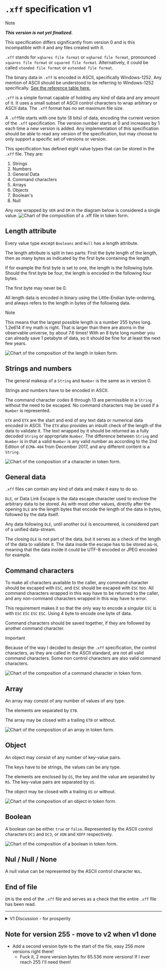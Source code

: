 # `.xff` specification v1

> [!note]
> ***This version is not yet finalized.***

This specification differs significantly from version 0 and is this incompatible with it and any files created with it.

`.xff` stands for `xqhares file format` or `xqhared file format`, pronounced `squares file format` or `squared file format`.
Alternatively, it could be called `xtended file format` or `extended file format`.

The binary data in `.xff` is encoded in ASCII, specifically Windows-1252.
Any mention of ASCII should be understood to be referring to Windows-1252 specifically. 
[See the reference table here.](ascii-reference.md)

`.xff` is a simple format capable of holding any kind of data and any amount of it. It uses a small subset of ASCII control characters to wrap arbitrary or ASCII data.
The `.xff` format has no set maximum file size.

A `.xff`file starts with one byte (8 bits) of data, encoding the current version of the `.xff` specification.
The version number starts at 0 and increases by 1 each time a new version is added.
Any implementation of this specification should be able to read any version of the specification, but may choose to only support a specific set of versions or version.

This specification has defined eight value types that can be stored in the `.xff` file.
They are:

1. Strings
2. Numbers
3. General Data
4. Command characters
5. Arrays
6. Objects
7. Boolean's
8. Null

Any row wrapped by `VER` and `EM` in the diagram below is considered a single value.
![Chart of the composition of a `.xff` file in token form.](../pictures/xff_v1-main-chart-nice.png)

## Length attribute

Every value type except `Booleans` and `Null` has a length attribute.

The length attribute is split in two parts:
First the byte length of the length, then as many bytes as indicated by the first byte containing the length.

If for example the first byte is set to one, the length is the following byte.
Should the first byte be four, the length is encoded in the following four bytes.

The first byte may never be 0.

All length data is encoded in binary using the Little-Endian byte-ordering, and always refers to the length in bytes of the following data.

> [!note]
> This means that the largest possible length is a number 255 bytes long. 1.2e614 if my math is right. That is larger than there are atoms in the observable universe, by about 7.6 times!
> With an 8 byte long number you can already save 1 petabyte of data, so it should be fine for at least the next few years.

![Chart of the composition of the length in token form.](../pictures/xff_v1-len-chart-nice.png)

## Strings and numbers
The general makeup of a `String` and `Number` is the same as in version 0.

Strings and numbers have to be encoded in ASCII.

The command character codes 8 through 13 are permissible in a `String` without the need to be escaped.
No command characters may be used if a `Number` is represented.

`STX` and `ETX` are the start and end of any text data or numerical data encoded in ASCII.
The `ETX` also provides an inbuilt check of the length of the data to validate it.
The text wrapped by it should be returned as a fully decoded `String` or appropriate `Number`.
The difference between `String` and `Number` is in that a valid `Number` is any valid number as according to the 2nd Edition of `ECMA-404` from December 2017, and any different content is a `String`.

![Chart of the composition of a character in token form.](../pictures/xff_v0-char-chart.jpeg)

## General data
`.xff` files can contain any kind of data and make it easy to do so.

`DLE`, or Data Link Escape is the data escape character used to enclose the arbitrary data to be stored.
As with most other values, directly after the opening `DLE` are the length bytes that encode the length of the data in bytes, followed by the data itself.

Any data following `DLE`, until another `DLE` is encountered, is considered part of a unified data-stream.

The closing `DLE` is not part of the data, but it serves as a check of the length of the data to validate it.
The data inside the escape has to be stored as-is, meaning that the data inside it could be UTF-8 encoded or JPEG encoded for example.

## Command characters
To make all characters available to the caller, any command character should be escaped with `ESC`, and `ESC` should be escaped with `ESC` too.
All command characters wrapped in this way have to be returned to the caller, and any non-command characters wrapped in this way have to error.

This requirement makes it so that the only way to encode a singular `ESC` is with `ESC` `ESC` `ESC` `ESC`. Using 4 byte to encode one byte of data. 

Command characters should be saved together, if they are followed by another command character.

> [!important]
> Because of the way I decided to design the `.xff` specification, the control characters, as they are called in the ASCII standard, are not all valid command characters.
> Some non control characters are also valid command characters.

![Chart of the composition of a command character in token form.](../pictures/xff_v0-cmd-char-chart.jpeg)

## Array
An array may consist of any number of values of any type.

The elements are separated by `ETB`.

The array may be closed with a trailing `ETB` or without.

![Chart of the composition of an array in token form.](../pictures/xff_v1-array-chart-nice.png)

## Object
An object may consist of any number of key-value pairs.

The keys have to be strings, the values can be any type.

The elements are enclosed by `GS`, the key and the value are separated by `RS`.
The key-value pairs are separated by `US`.

The object may be closed with a trailing `US` or without.

![Chart of the composition of an object in token form.](../pictures/xff_v1-object-chart-nice.png)

## Boolean
A boolean can be either `true` or `false`.
Represented by the ASCII control characters `DC1` and `DC3`, or `XON` and `XOFF` respectively.

![Chart of the composition of a boolean in token form.](../pictures/xff_v1-bool-chart-nice.png)

## Nul / Null / None
A null value can be represented by the ASCII control character `NUL`.

## End of file
`EM` is the end of the `.xff` file and serves as a check that the entire `.xff` file has been read.

---

<details>
    <summary>
        V1 Discussion - for prosperity
    </summary>

## Musings about a future version 1

- Make Numbers their own value? Maybe?
    - Save scientific notation as Strings so that we do not lose precision for extreme numbers like in v0.

- A way to represent arrays of data in byte form directly in `.xff` would be nice.
    - I am continuously running into the need to at least be able to store key-value pairs in `.xff` files.
- Some kind of optional metadata for any data, be it strings, data or even command characters.
- Maybe integrate an object store directly, solving all of the above?
- Think about what to do with features, implement version dependent read and write functions?
- Everything gets a length attribute. For performance.
    - Variable amount of length-bytes by prepending a single byte encoding the length of the length-bytes. Maximum length possible: 1.2E614 bytes - Length of a Petabyte: 1e15 which needs only 8 bytes.

</details>

## Note for version 255 - move to v2 when v1 done
- Add a second version byte to the start of the file, easy 256 more versions right there!
    - Fuck it, 2 more version bytes for 65.536 more versions! If I ever reach 255 I'll need them!
